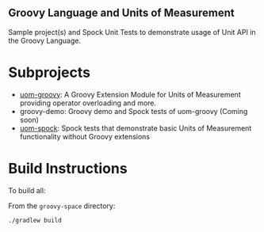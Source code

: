 Groovy Language and Units of Measurement
----------------------------------------

Sample project(s) and Spock Unit Tests to demonstrate usage of Unit API in the Groovy Language.

# Subprojects

* [uom-groovy](./uom-groovy): A Groovy Extension Module for Units of Measurement providing operator overloading and more.
* groovy-demo: Groovy demo and Spock tests of uom-groovy (Coming soon)
* [uom-spock](./uom-spock): Spock tests that demonstrate basic Units of Measurement functionality without Groovy extensions

# Build Instructions

To build all:

From the `groovy-space` directory:

    ./gradlew build
